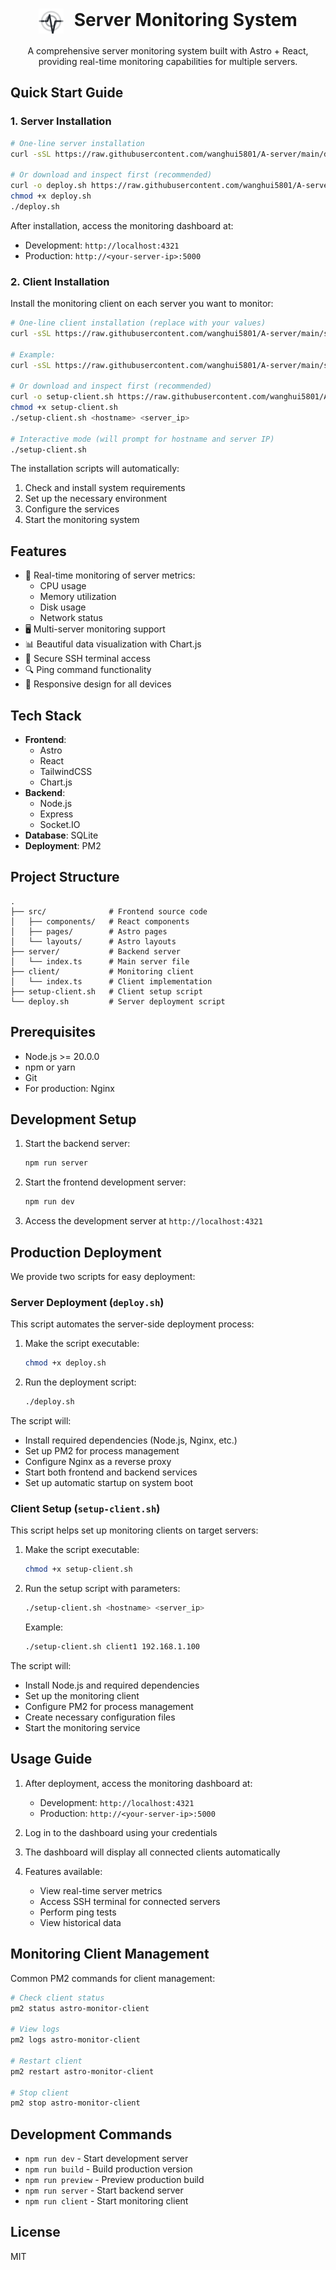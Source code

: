 <div align="center">
  <h1>
    <img src="./public/monitor-icon.svg" width="40" height="40" alt="Server Monitor Icon" style="vertical-align: middle; margin-right: 10px" />
    Server Monitoring System
  </h1>
  <p>A comprehensive server monitoring system built with Astro + React, providing real-time monitoring capabilities for multiple servers.</p>
</div>

## Quick Start Guide

### 1. Server Installation

```bash
# One-line server installation
curl -sSL https://raw.githubusercontent.com/wanghui5801/A-server/main/deploy.sh | bash

# Or download and inspect first (recommended)
curl -o deploy.sh https://raw.githubusercontent.com/wanghui5801/A-server/main/deploy.sh
chmod +x deploy.sh
./deploy.sh
```

After installation, access the monitoring dashboard at:
- Development: `http://localhost:4321`
- Production: `http://<your-server-ip>:5000`

### 2. Client Installation

Install the monitoring client on each server you want to monitor:

```bash
# One-line client installation (replace with your values)
curl -sSL https://raw.githubusercontent.com/wanghui5801/A-server/main/setup-client.sh | bash -s -- <hostname> <server_ip>

# Example:
curl -sSL https://raw.githubusercontent.com/wanghui5801/A-server/main/setup-client.sh | bash -s -- client1 192.168.1.100

# Or download and inspect first (recommended)
curl -o setup-client.sh https://raw.githubusercontent.com/wanghui5801/A-server/main/setup-client.sh
chmod +x setup-client.sh
./setup-client.sh <hostname> <server_ip>

# Interactive mode (will prompt for hostname and server IP)
./setup-client.sh
```

The installation scripts will automatically:
1. Check and install system requirements
2. Set up the necessary environment
3. Configure the services
4. Start the monitoring system

## Features

- 🔄 Real-time monitoring of server metrics:
  - CPU usage
  - Memory utilization
  - Disk usage
  - Network status
- 🖥️ Multi-server monitoring support
- 📊 Beautiful data visualization with Chart.js
- 🔐 Secure SSH terminal access
- 🔍 Ping command functionality
- 📱 Responsive design for all devices

## Tech Stack

- **Frontend**: 
  - Astro
  - React
  - TailwindCSS
  - Chart.js
- **Backend**: 
  - Node.js
  - Express
  - Socket.IO
- **Database**: SQLite
- **Deployment**: PM2

## Project Structure

```
.
├── src/              # Frontend source code
│   ├── components/   # React components
│   ├── pages/        # Astro pages
│   └── layouts/      # Astro layouts
├── server/           # Backend server
│   └── index.ts      # Main server file
├── client/           # Monitoring client
│   └── index.ts      # Client implementation
├── setup-client.sh   # Client setup script
└── deploy.sh         # Server deployment script
```

## Prerequisites

- Node.js >= 20.0.0
- npm or yarn
- Git
- For production: Nginx

## Development Setup

1. Start the backend server:
   ```bash
   npm run server
   ```

2. Start the frontend development server:
   ```bash
   npm run dev
   ```

3. Access the development server at `http://localhost:4321`

## Production Deployment

We provide two scripts for easy deployment:

### Server Deployment (`deploy.sh`)

This script automates the server-side deployment process:

1. Make the script executable:
   ```bash
   chmod +x deploy.sh
   ```

2. Run the deployment script:
   ```bash
   ./deploy.sh
   ```

The script will:
- Install required dependencies (Node.js, Nginx, etc.)
- Set up PM2 for process management
- Configure Nginx as a reverse proxy
- Start both frontend and backend services
- Set up automatic startup on system boot

### Client Setup (`setup-client.sh`)

This script helps set up monitoring clients on target servers:

1. Make the script executable:
   ```bash
   chmod +x setup-client.sh
   ```

2. Run the setup script with parameters:
   ```bash
   ./setup-client.sh <hostname> <server_ip>
   ```
   Example:
   ```bash
   ./setup-client.sh client1 192.168.1.100
   ```

The script will:
- Install Node.js and required dependencies
- Set up the monitoring client
- Configure PM2 for process management
- Create necessary configuration files
- Start the monitoring service

## Usage Guide

1. After deployment, access the monitoring dashboard at:
   - Development: `http://localhost:4321`
   - Production: `http://<your-server-ip>:5000`

2. Log in to the dashboard using your credentials

3. The dashboard will display all connected clients automatically

4. Features available:
   - View real-time server metrics
   - Access SSH terminal for connected servers
   - Perform ping tests
   - View historical data

## Monitoring Client Management

Common PM2 commands for client management:

```bash
# Check client status
pm2 status astro-monitor-client

# View logs
pm2 logs astro-monitor-client

# Restart client
pm2 restart astro-monitor-client

# Stop client
pm2 stop astro-monitor-client
```

## Development Commands

- `npm run dev` - Start development server
- `npm run build` - Build production version
- `npm run preview` - Preview production build
- `npm run server` - Start backend server
- `npm run client` - Start monitoring client

## License

MIT

